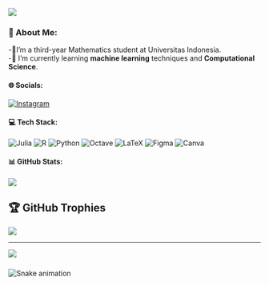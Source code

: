 ![](https://media1.giphy.com/media/v1.Y2lkPTc5MGI3NjExaDcwbG1qN3d6OWt2YTh4a21mY3loMXlsdDNzenF0MGw1aDhva215ZiZlcD12MV9pbnRlcm5hbF9naWZfYnlfaWQmY3Q9Zw/b018SvPzAauSrfr2X8/giphy.gif)

### 💫 About Me:
-🔭I’m a third-year Mathematics student at Universitas Indonesia.<br>-🌱 I’m currently learning **machine learning** techniques and **Computational Science**.


#### 🌐 Socials:
[![Instagram](https://img.shields.io/badge/Instagram-%23E4405F.svg?logo=Instagram&logoColor=white)](https://instagram.com/dwikifb) 

#### 💻 Tech Stack:
![Julia](https://img.shields.io/badge/-Julia-9558B2?style=for-the-badge&logo=julia&logoColor=white) ![R](https://img.shields.io/badge/r-%23276DC3.svg?style=for-the-badge&logo=r&logoColor=white) ![Python](https://img.shields.io/badge/python-3670A0?style=for-the-badge&logo=python&logoColor=ffdd54) ![Octave](https://img.shields.io/badge/OCTAVE-darkblue?style=for-the-badge&logo=octave&logoColor=fcd683) ![LaTeX](https://img.shields.io/badge/latex-%23008080.svg?style=for-the-badge&logo=latex&logoColor=white) ![Figma](https://img.shields.io/badge/figma-%23F24E1E.svg?style=for-the-badge&logo=figma&logoColor=white) ![Canva](https://img.shields.io/badge/Canva-%2300C4CC.svg?style=for-the-badge&logo=Canva&logoColor=white)
#### 📊 GitHub Stats:

![](https://nirzak-streak-stats.vercel.app/?user=DwikiFebrian&theme=default&hide_border=false)<br/>

## 🏆 GitHub Trophies
![](https://github-profile-trophy.vercel.app/?username=DwikiFebrian&theme=radical&no-frame=false&no-bg=false&margin-w=4)

---
[![](https://visitcount.itsvg.in/api?id=DwikiFebrian&icon=0&color=0)](https://visitcount.itsvg.in)

###
<img src="https://raw.githubusercontent.com/maurodesouza/maurodesouza/output/snake.svg" alt="Snake animation" />

###
